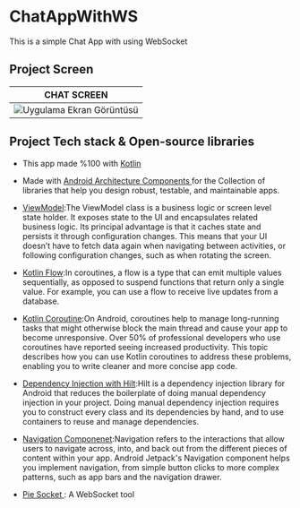 # ChatAppWithWS
This is a simple Chat App with using WebSocket
## Project Screen
CHAT SCREEN |
--- | 
![Uygulama Ekran Görüntüsü](https://i.hizliresim.com/e72i7lm.gif) |
## Project Tech stack & Open-source libraries

- This app made %100 with  [Kotlin](https://developer.android.com/kotlin)

- Made with [Android Architecture Components ](https://developer.android.com/topic/architecture)for the Collection of libraries that help you design robust, testable, and maintainable apps.

- [ViewModel](https://developer.android.com/topic/libraries/architecture/viewmodel):The ViewModel class is a business logic or screen level state holder. It exposes state to the UI and encapsulates related business logic. Its principal advantage is that it caches state and persists it through configuration changes. This means that your UI doesn’t have to fetch data again when navigating between activities, or following configuration changes, such as when rotating the screen.

- [Kotlin Flow](https://developer.android.com/kotlin/flow):In coroutines, a flow is a type that can emit multiple values sequentially, as opposed to suspend functions that return only a single value. For example, you can use a flow to receive live updates from a database.

- [Kotlin Coroutine](https://developer.android.com/kotlin/coroutines):On Android, coroutines help to manage long-running tasks that might otherwise block the main thread and cause your app to become unresponsive. Over 50% of professional developers who use coroutines have reported seeing increased productivity. This topic describes how you can use Kotlin coroutines to address these problems, enabling you to write cleaner and more concise app code.

- [Dependency Injection with Hilt](https://developer.android.com/training/dependency-injection/hilt-android):Hilt is a dependency injection library for Android that reduces the boilerplate of doing manual dependency injection in your project. Doing manual dependency injection requires you to construct every class and its dependencies by hand, and to use containers to reuse and manage dependencies.

- [Navigation Componenet](https://developer.android.com/guide/navigation):Navigation refers to the interactions that allow users to navigate across, into, and back out from the different pieces of content within your app. Android Jetpack's Navigation component helps you implement navigation, from simple button clicks to more complex patterns, such as app bars and the navigation drawer.

- [Pie Socket ](https://www.piesocket.com/): A WebSocket tool

